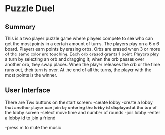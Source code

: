 # Puzzle Duel

## Summary

This is a two player puzzle game where players compete to see 
who can get the most points in a certain amount of turns. The players play on
a 6 x 6 board. Players earn points by erasing orbs. Orbs are erased when 3 or 
more of the same color are touching. Each orb erased grants 1 point. 
Players play a turn by selecting an orb and dragging it; when the orb 
passes over another orb, they swap places. When the player releases the orb or the time runs out, 
their turn is over. At the end of all the turns, the player with the most points is the winner.

## User Interface

There are Two buttons on the start screen:
-create lobby
	-create a lobby that another player can join by entering the lobby id displayed at the top of the lobby screen
	-select move time and number of rounds
-join lobby
	-enter a lobby id to join a friend

-press m to mute the music
